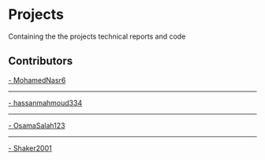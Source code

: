 # Projects
Containing the the projects technical reports and code

## Contributors
<!-- Copy-paste in your Readme.md file -->

<!-- <a href = "https://github.com/Osama-Elzekred/Projects/graphs/contributors">
  <img src = "https://contrib.rocks/image?repo = Osama-Elzekred/Projects"/>
</a> -->
<a href = "https://github.com/MohamedNasr6">
 - MohamedNasr6
</a>
<hr/>
<a href = "https://github.com/hassanmahmoud334">
 - hassanmahmoud334
</a>
<hr/>

<a href ="https://github.com/OsamaSalah123">
 - OsamaSalah123
</a>
<hr/>

<a href ="https://github.com/Shaker2001">
 - Shaker2001
</a>

<!-- Made with [contributors-img](https://contrib.rocks). -->
